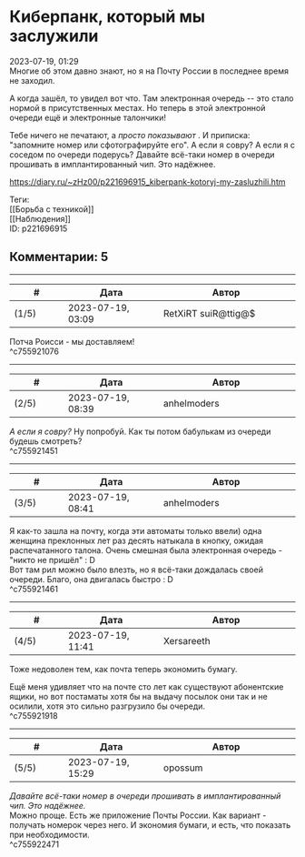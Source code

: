 Киберпанк, который мы заслужили
===============================

  
2023-07-19, 01:29  
 Многие об этом давно знают, но я на Почту России в последнее время не заходил.   
   
 А когда зашёл, то увидел вот что. Там электронная очередь -- это стало нормой в присутственных местах. Но теперь в этой электронной очереди ещё и электронные талончики!   
   
 Тебе ничего не печатают, а  *просто показывают*  . И приписка: "запомните номер или сфотографируйте его". А если я совру? А если я с соседом по очереди подерусь? Давайте всё-таки номер в очереди прошивать в имплантированный чип. Это надёжнее.   
  
<https://diary.ru/~zHz00/p221696915_kiberpank-kotoryj-my-zasluzhili.htm>  
  
Теги:  
[[Борьба с техникой]]  
[[Наблюдения]]  
ID: p221696915  


Комментарии: 5
--------------

  


---



|         #         |              Дата              |                     Автор                     |           ID           |
| --- | --- | --- | --- |
| (1/5) | 2023-07-19, 03:09 | RetXiRT suiR@ttig@$ | c755921076 |

  
 Потча Роисси - мы доставляем!   
 ^c755921076

---



|         #         |              Дата              |                     Автор                     |           ID           |
| --- | --- | --- | --- |
| (2/5) | 2023-07-19, 08:39 | anhelmoders | c755921451 |

  
  *А если я совру?*  Ну попробуй. Как ты потом бабулькам из очереди будешь смотреть?   
 ^c755921451

---



|         #         |              Дата              |                     Автор                     |           ID           |
| --- | --- | --- | --- |
| (3/5) | 2023-07-19, 08:41 | anhelmoders | c755921461 |

  
 Я как-то зашла на почту, когда эти автоматы только ввели) одна женщина преклонных лет раз десять натыкала в кнопку, ожидая распечатанного талона. Очень смешная была электронная очередь - "никто не пришёл" : D   
 Вот там рил можно было влезть, но я всё-таки дождалась своей очереди. Благо, она двигалась быстро : D   
 ^c755921461

---



|         #         |              Дата              |                     Автор                     |           ID           |
| --- | --- | --- | --- |
| (4/5) | 2023-07-19, 11:41 | Xersareeth | c755921918 |

  
 Тоже недоволен тем, как почта теперь экономить бумагу.   
   
 Ещё меня удивляет что на почте сто лет как существуют абонентские ящики, но вот постаматы хотя бы на выдачу посылок они так и не осилили, хотя это сильно разгрузило бы очереди.   
 ^c755921918

---



|         #         |              Дата              |                     Автор                     |           ID           |
| --- | --- | --- | --- |
| (5/5) | 2023-07-19, 15:29 | opossum | c755922471 |

  
  *Давайте всё-таки номер в очереди прошивать в имплантированный чип. Это надёжнее.*    
 Можно проще. Есть же приложение Почты России. Как вариант - получать номерок через него. И экономия бумаги, и есть, что показать при необходимости.   
 ^c755922471